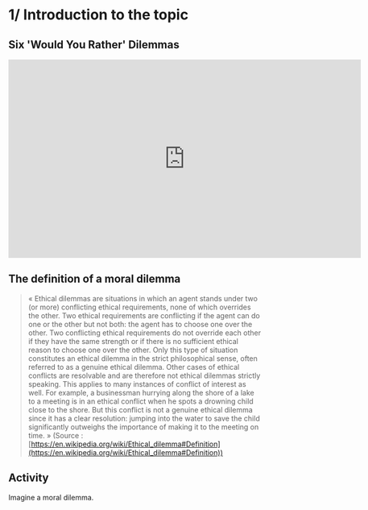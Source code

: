 # 1/ Introduction to the topic

## Six 'Would You Rather' Dilemmas

<iframe src="https://ladigitale.dev/digiplay/inc/video.php?videoId=dzmNoFnxu68&vignette=https://i.ytimg.com/vi/dzmNoFnxu68/hqdefault.jpg&debut=0&fin=682&largeur=200&hauteur=113" allowfullscreen frameborder="0" width="700" height="394"></iframe>

## The definition of a moral dilemma

>« Ethical dilemmas are situations in which an agent stands under two (or more) conflicting ethical requirements, none of which overrides the other. Two ethical requirements are conflicting if the agent can do one or the other but not both: the agent has to choose one over the other. Two conflicting ethical requirements do not override each other if they have the same strength or if there is no sufficient ethical reason to choose one over the other. Only this type of situation constitutes an ethical dilemma in the strict philosophical sense, often referred to as a genuine ethical dilemma. Other cases of ethical conflicts are resolvable and are therefore not ethical dilemmas strictly speaking. This applies to many instances of conflict of interest as well. For example, a businessman hurrying along the shore of a lake to a meeting is in an ethical conflict when he spots a drowning child close to the shore. But this conflict is not a genuine ethical dilemma since it has a clear resolution: jumping into the water to save the child significantly outweighs the importance of making it to the meeting on time. » (Source : [https://en.wikipedia.org/wiki/Ethical_dilemma#Definition](https://en.wikipedia.org/wiki/Ethical_dilemma#Definition))

## Activity

Imagine a moral dilemma.